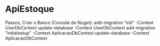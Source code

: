 # ApiEstoque

Passos, Criar o Banco (Console do Nuget):
add-migration "init" -Context UserDbContext
update-database -Context UserDbContext
add-migration "initialsetup" -Context AplicacaoDbContext
update-database -Context AplicacaoDbContext
